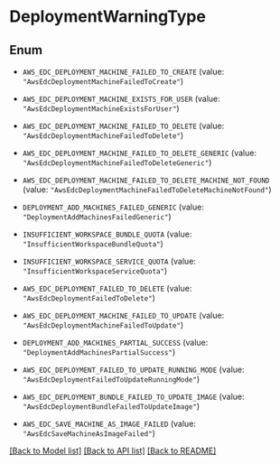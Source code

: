 # DeploymentWarningType

## Enum


* `AWS_EDC_DEPLOYMENT_MACHINE_FAILED_TO_CREATE` (value: `"AwsEdcDeploymentMachineFailedToCreate"`)

* `AWS_EDC_DEPLOYMENT_MACHINE_EXISTS_FOR_USER` (value: `"AwsEdcDeploymentMachineExistsForUser"`)

* `AWS_EDC_DEPLOYMENT_MACHINE_FAILED_TO_DELETE` (value: `"AwsEdcDeploymentMachineFailedToDelete"`)

* `AWS_EDC_DEPLOYMENT_MACHINE_FAILED_TO_DELETE_GENERIC` (value: `"AwsEdcDeploymentMachineFailedToDeleteGeneric"`)

* `AWS_EDC_DEPLOYMENT_MACHINE_FAILED_TO_DELETE_MACHINE_NOT_FOUND` (value: `"AwsEdcDeploymentMachineFailedToDeleteMachineNotFound"`)

* `DEPLOYMENT_ADD_MACHINES_FAILED_GENERIC` (value: `"DeploymentAddMachinesFailedGeneric"`)

* `INSUFFICIENT_WORKSPACE_BUNDLE_QUOTA` (value: `"InsufficientWorkspaceBundleQuota"`)

* `INSUFFICIENT_WORKSPACE_SERVICE_QUOTA` (value: `"InsufficientWorkspaceServiceQuota"`)

* `AWS_EDC_DEPLOYMENT_FAILED_TO_DELETE` (value: `"AwsEdcDeploymentFailedToDelete"`)

* `AWS_EDC_DEPLOYMENT_MACHINE_FAILED_TO_UPDATE` (value: `"AwsEdcDeploymentMachineFailedToUpdate"`)

* `DEPLOYMENT_ADD_MACHINES_PARTIAL_SUCCESS` (value: `"DeploymentAddMachinesPartialSuccess"`)

* `AWS_EDC_DEPLOYMENT_FAILED_TO_UPDATE_RUNNING_MODE` (value: `"AwsEdcDeploymentFailedToUpdateRunningMode"`)

* `AWS_EDC_DEPLOYMENT_BUNDLE_FAILED_TO_UPDATE_IMAGE` (value: `"AwsEdcDeploymentBundleFailedToUpdateImage"`)

* `AWS_EDC_SAVE_MACHINE_AS_IMAGE_FAILED` (value: `"AwsEdcSaveMachineAsImageFailed"`)


[[Back to Model list]](../README.md#documentation-for-models) [[Back to API list]](../README.md#documentation-for-api-endpoints) [[Back to README]](../README.md)


